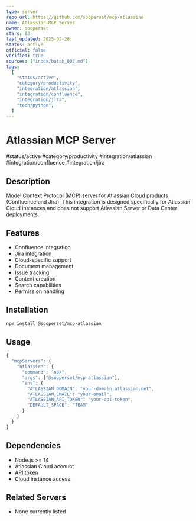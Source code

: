 ```yaml
---
type: server
repo_url: https://github.com/sooperset/mcp-atlassian
name: Atlassian MCP Server
owner: sooperset
stars: 83
last_updated: 2025-02-28
status: active
official: false
verified: true
sources: ["inbox/batch_003.md"]
tags:
  [
    "status/active",
    "category/productivity",
    "integration/atlassian",
    "integration/confluence",
    "integration/jira",
    "tech/python",
  ]
---
```


# Atlassian MCP Server

#status/active #category/productivity #integration/atlassian #integration/confluence #integration/jira

## Description

Model Context Protocol (MCP) server for Atlassian Cloud products (Confluence and Jira). This integration is designed specifically for Atlassian Cloud instances and does not support Atlassian Server or Data Center deployments.

## Features

- Confluence integration
- Jira integration
- Cloud-specific support
- Document management
- Issue tracking
- Content creation
- Search capabilities
- Permission handling

## Installation

```bash
npm install @sooperset/mcp-atlassian
```

## Usage

```javascript
{
  "mcpServers": {
    "atlassian": {
      "command": "npx",
      "args": ["@sooperset/mcp-atlassian"],
      "env": {
        "ATLASSIAN_DOMAIN": "your-domain.atlassian.net",
        "ATLASSIAN_EMAIL": "your-email",
        "ATLASSIAN_API_TOKEN": "your-api-token",
        "DEFAULT_SPACE": "TEAM"
      }
    }
  }
}
```

## Dependencies

- Node.js >= 14
- Atlassian Cloud account
- API token
- Cloud instance access

## Related Servers

- None currently listed
